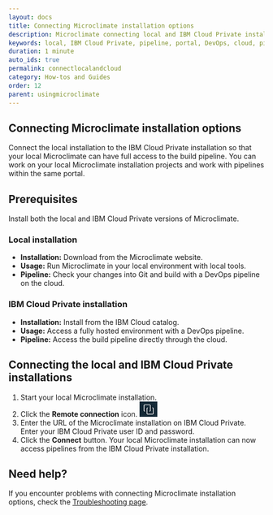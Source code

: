 ```yaml
---
layout: docs
title: Connecting Microclimate installation options
description: Microclimate connecting local and IBM Cloud Private installations
keywords: local, IBM Cloud Private, pipeline, portal, DevOps, cloud, pipelines
duration: 1 minute
auto_ids: true
permalink: connectlocalandcloud
category: How-tos and Guides
order: 12
parent: usingmicroclimate
---
```


## Connecting Microclimate installation options

Connect the local installation to the IBM Cloud Private installation so that your local Microclimate can have full access to the build pipeline. You can work on your local Microclimate installation projects and work with pipelines within the same portal.

## Prerequisites
Install both the local and IBM Cloud Private versions of Microclimate.

### Local installation
- **Installation:** Download from the Microclimate website.
- **Usage:** Run Microclimate in your local environment with local tools.
- **Pipeline:** Check your changes into Git and build with a DevOps pipeline on the cloud.

### IBM Cloud Private installation
- **Installation:** Install from the IBM Cloud catalog.
- **Usage:** Access a fully hosted environment with a DevOps pipeline.
- **Pipeline:** Access the build pipeline directly through the cloud.

## Connecting the local and IBM Cloud Private installations
1. Start your local Microclimate installation.
2. Click the **Remote connection** icon. ![Image of the remote connection icon](dist/images/icon-remote-connection.png)
3. Enter the URL of the Microclimate installation on IBM Cloud Private. Enter your IBM Cloud Private user ID and password.
4. Click the **Connect** button. Your local Microclimate installation can now access pipelines from the IBM Cloud Private installation.

## Need help?
If you encounter problems with connecting Microclimate installation options, check the [Troubleshooting page](troubleshooting#connecting-microclimate-installation-options).
